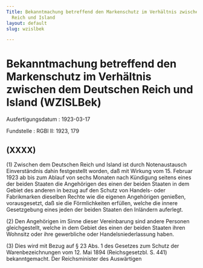 ```yaml
---
Title: Bekanntmachung betreffend den Markenschutz im Verhältnis zwischen dem Deutschen
  Reich und Island
layout: default
slug: wzislbek

---
```


# Bekanntmachung betreffend den Markenschutz im Verhältnis zwischen dem Deutschen Reich und Island (WZISLBek)

Ausfertigungsdatum
:   1923-03-17

Fundstelle
:   RGBl II: 1923, 179



## (XXXX)

(1) Zwischen dem Deutschen Reich und Island ist durch Notenaustausch
Einverständnis dahin festgestellt worden, daß mit Wirkung vom 15.
Februar 1923 ab bis zum Ablauf von sechs Monaten nach Kündigung
seitens eines der beiden Staaten die Angehörigen des einen der beiden
Staaten in dem Gebiet des anderen in bezug auf den Schutz von Handels-
oder Fabrikmarken dieselben Rechte wie die eigenen Angehörigen
genießen, vorausgesetzt, daß sie die Förmlichkeiten erfüllen, welche
die innere Gesetzgebung eines jeden der beiden Staaten den Inländern
auferlegt.

(2) Den Angehörigen im Sinne dieser Vereinbarung sind andere Personen
gleichgestellt, welche in dem Gebiet des einen der beiden Staaten
ihren Wohnsitz oder ihre gewerbliche oder Handelsniederlassung haben.

(3) Dies wird mit Bezug auf § 23 Abs. 1 des Gesetzes zum Schutz der
Warenbezeichnungen vom 12. Mai 1894 (Reichsgesetzbl. S. 441)
bekanntgemacht.
Der Reichsminister des Auswärtigen

